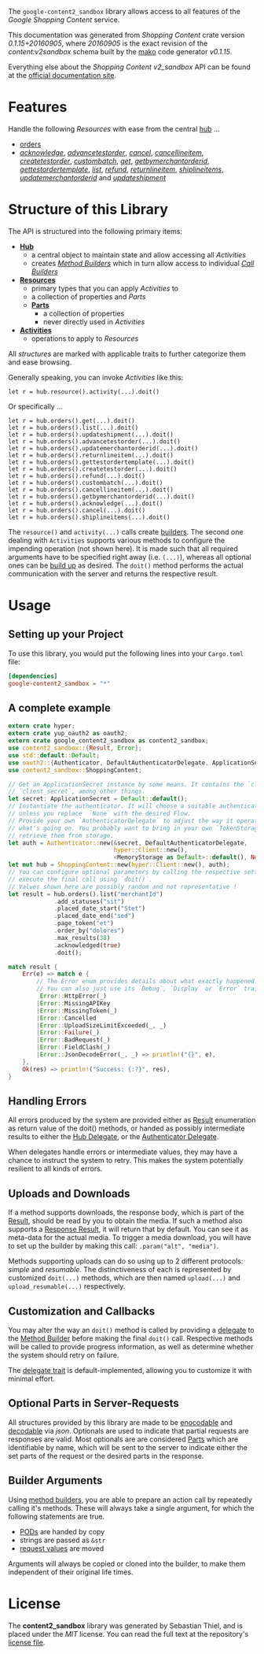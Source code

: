 <!---
DO NOT EDIT !
This file was generated automatically from 'src/mako/api/README.md.mako'
DO NOT EDIT !
-->
The `google-content2_sandbox` library allows access to all features of the *Google Shopping Content* service.

This documentation was generated from *Shopping Content* crate version *0.1.15+20160905*, where *20160905* is the exact revision of the *content:v2sandbox* schema built by the [mako](http://www.makotemplates.org/) code generator *v0.1.15*.

Everything else about the *Shopping Content* *v2_sandbox* API can be found at the
[official documentation site](https://developers.google.com/shopping-content).
# Features

Handle the following *Resources* with ease from the central [hub](http://byron.github.io/google-apis-rs/google_content2_sandbox/struct.ShoppingContent.html) ... 

* [orders](http://byron.github.io/google-apis-rs/google_content2_sandbox/struct.Order.html)
 * [*acknowledge*](http://byron.github.io/google-apis-rs/google_content2_sandbox/struct.OrderAcknowledgeCall.html), [*advancetestorder*](http://byron.github.io/google-apis-rs/google_content2_sandbox/struct.OrderAdvancetestorderCall.html), [*cancel*](http://byron.github.io/google-apis-rs/google_content2_sandbox/struct.OrderCancelCall.html), [*cancellineitem*](http://byron.github.io/google-apis-rs/google_content2_sandbox/struct.OrderCancellineitemCall.html), [*createtestorder*](http://byron.github.io/google-apis-rs/google_content2_sandbox/struct.OrderCreatetestorderCall.html), [*custombatch*](http://byron.github.io/google-apis-rs/google_content2_sandbox/struct.OrderCustombatchCall.html), [*get*](http://byron.github.io/google-apis-rs/google_content2_sandbox/struct.OrderGetCall.html), [*getbymerchantorderid*](http://byron.github.io/google-apis-rs/google_content2_sandbox/struct.OrderGetbymerchantorderidCall.html), [*gettestordertemplate*](http://byron.github.io/google-apis-rs/google_content2_sandbox/struct.OrderGettestordertemplateCall.html), [*list*](http://byron.github.io/google-apis-rs/google_content2_sandbox/struct.OrderListCall.html), [*refund*](http://byron.github.io/google-apis-rs/google_content2_sandbox/struct.OrderRefundCall.html), [*returnlineitem*](http://byron.github.io/google-apis-rs/google_content2_sandbox/struct.OrderReturnlineitemCall.html), [*shiplineitems*](http://byron.github.io/google-apis-rs/google_content2_sandbox/struct.OrderShiplineitemCall.html), [*updatemerchantorderid*](http://byron.github.io/google-apis-rs/google_content2_sandbox/struct.OrderUpdatemerchantorderidCall.html) and [*updateshipment*](http://byron.github.io/google-apis-rs/google_content2_sandbox/struct.OrderUpdateshipmentCall.html)




# Structure of this Library

The API is structured into the following primary items:

* **[Hub](http://byron.github.io/google-apis-rs/google_content2_sandbox/struct.ShoppingContent.html)**
    * a central object to maintain state and allow accessing all *Activities*
    * creates [*Method Builders*](http://byron.github.io/google-apis-rs/google_content2_sandbox/trait.MethodsBuilder.html) which in turn
      allow access to individual [*Call Builders*](http://byron.github.io/google-apis-rs/google_content2_sandbox/trait.CallBuilder.html)
* **[Resources](http://byron.github.io/google-apis-rs/google_content2_sandbox/trait.Resource.html)**
    * primary types that you can apply *Activities* to
    * a collection of properties and *Parts*
    * **[Parts](http://byron.github.io/google-apis-rs/google_content2_sandbox/trait.Part.html)**
        * a collection of properties
        * never directly used in *Activities*
* **[Activities](http://byron.github.io/google-apis-rs/google_content2_sandbox/trait.CallBuilder.html)**
    * operations to apply to *Resources*

All *structures* are marked with applicable traits to further categorize them and ease browsing.

Generally speaking, you can invoke *Activities* like this:

```Rust,ignore
let r = hub.resource().activity(...).doit()
```

Or specifically ...

```ignore
let r = hub.orders().get(...).doit()
let r = hub.orders().list(...).doit()
let r = hub.orders().updateshipment(...).doit()
let r = hub.orders().advancetestorder(...).doit()
let r = hub.orders().updatemerchantorderid(...).doit()
let r = hub.orders().returnlineitem(...).doit()
let r = hub.orders().gettestordertemplate(...).doit()
let r = hub.orders().createtestorder(...).doit()
let r = hub.orders().refund(...).doit()
let r = hub.orders().custombatch(...).doit()
let r = hub.orders().cancellineitem(...).doit()
let r = hub.orders().getbymerchantorderid(...).doit()
let r = hub.orders().acknowledge(...).doit()
let r = hub.orders().cancel(...).doit()
let r = hub.orders().shiplineitems(...).doit()
```

The `resource()` and `activity(...)` calls create [builders][builder-pattern]. The second one dealing with `Activities` 
supports various methods to configure the impending operation (not shown here). It is made such that all required arguments have to be 
specified right away (i.e. `(...)`), whereas all optional ones can be [build up][builder-pattern] as desired.
The `doit()` method performs the actual communication with the server and returns the respective result.

# Usage

## Setting up your Project

To use this library, you would put the following lines into your `Cargo.toml` file:

```toml
[dependencies]
google-content2_sandbox = "*"
```

## A complete example

```Rust
extern crate hyper;
extern crate yup_oauth2 as oauth2;
extern crate google_content2_sandbox as content2_sandbox;
use content2_sandbox::{Result, Error};
use std::default::Default;
use oauth2::{Authenticator, DefaultAuthenticatorDelegate, ApplicationSecret, MemoryStorage};
use content2_sandbox::ShoppingContent;

// Get an ApplicationSecret instance by some means. It contains the `client_id` and 
// `client_secret`, among other things.
let secret: ApplicationSecret = Default::default();
// Instantiate the authenticator. It will choose a suitable authentication flow for you, 
// unless you replace  `None` with the desired Flow.
// Provide your own `AuthenticatorDelegate` to adjust the way it operates and get feedback about 
// what's going on. You probably want to bring in your own `TokenStorage` to persist tokens and
// retrieve them from storage.
let auth = Authenticator::new(&secret, DefaultAuthenticatorDelegate,
                              hyper::Client::new(),
                              <MemoryStorage as Default>::default(), None);
let mut hub = ShoppingContent::new(hyper::Client::new(), auth);
// You can configure optional parameters by calling the respective setters at will, and
// execute the final call using `doit()`.
// Values shown here are possibly random and not representative !
let result = hub.orders().list("merchantId")
             .add_statuses("sit")
             .placed_date_start("Stet")
             .placed_date_end("sed")
             .page_token("et")
             .order_by("dolores")
             .max_results(38)
             .acknowledged(true)
             .doit();

match result {
    Err(e) => match e {
        // The Error enum provides details about what exactly happened.
        // You can also just use its `Debug`, `Display` or `Error` traits
         Error::HttpError(_)
        |Error::MissingAPIKey
        |Error::MissingToken(_)
        |Error::Cancelled
        |Error::UploadSizeLimitExceeded(_, _)
        |Error::Failure(_)
        |Error::BadRequest(_)
        |Error::FieldClash(_)
        |Error::JsonDecodeError(_, _) => println!("{}", e),
    },
    Ok(res) => println!("Success: {:?}", res),
}

```
## Handling Errors

All errors produced by the system are provided either as [Result](http://byron.github.io/google-apis-rs/google_content2_sandbox/enum.Result.html) enumeration as return value of 
the doit() methods, or handed as possibly intermediate results to either the 
[Hub Delegate](http://byron.github.io/google-apis-rs/google_content2_sandbox/trait.Delegate.html), or the [Authenticator Delegate](http://byron.github.io/google-apis-rs/google_content2_sandbox/../yup-oauth2/trait.AuthenticatorDelegate.html).

When delegates handle errors or intermediate values, they may have a chance to instruct the system to retry. This 
makes the system potentially resilient to all kinds of errors.

## Uploads and Downloads
If a method supports downloads, the response body, which is part of the [Result](http://byron.github.io/google-apis-rs/google_content2_sandbox/enum.Result.html), should be
read by you to obtain the media.
If such a method also supports a [Response Result](http://byron.github.io/google-apis-rs/google_content2_sandbox/trait.ResponseResult.html), it will return that by default.
You can see it as meta-data for the actual media. To trigger a media download, you will have to set up the builder by making
this call: `.param("alt", "media")`.

Methods supporting uploads can do so using up to 2 different protocols: 
*simple* and *resumable*. The distinctiveness of each is represented by customized 
`doit(...)` methods, which are then named `upload(...)` and `upload_resumable(...)` respectively.

## Customization and Callbacks

You may alter the way an `doit()` method is called by providing a [delegate](http://byron.github.io/google-apis-rs/google_content2_sandbox/trait.Delegate.html) to the 
[Method Builder](http://byron.github.io/google-apis-rs/google_content2_sandbox/trait.CallBuilder.html) before making the final `doit()` call. 
Respective methods will be called to provide progress information, as well as determine whether the system should 
retry on failure.

The [delegate trait](http://byron.github.io/google-apis-rs/google_content2_sandbox/trait.Delegate.html) is default-implemented, allowing you to customize it with minimal effort.

## Optional Parts in Server-Requests

All structures provided by this library are made to be [enocodable](http://byron.github.io/google-apis-rs/google_content2_sandbox/trait.RequestValue.html) and 
[decodable](http://byron.github.io/google-apis-rs/google_content2_sandbox/trait.ResponseResult.html) via *json*. Optionals are used to indicate that partial requests are responses 
are valid.
Most optionals are are considered [Parts](http://byron.github.io/google-apis-rs/google_content2_sandbox/trait.Part.html) which are identifiable by name, which will be sent to 
the server to indicate either the set parts of the request or the desired parts in the response.

## Builder Arguments

Using [method builders](http://byron.github.io/google-apis-rs/google_content2_sandbox/trait.CallBuilder.html), you are able to prepare an action call by repeatedly calling it's methods.
These will always take a single argument, for which the following statements are true.

* [PODs][wiki-pod] are handed by copy
* strings are passed as `&str`
* [request values](http://byron.github.io/google-apis-rs/google_content2_sandbox/trait.RequestValue.html) are moved

Arguments will always be copied or cloned into the builder, to make them independent of their original life times.

[wiki-pod]: http://en.wikipedia.org/wiki/Plain_old_data_structure
[builder-pattern]: http://en.wikipedia.org/wiki/Builder_pattern
[google-go-api]: https://github.com/google/google-api-go-client

# License
The **content2_sandbox** library was generated by Sebastian Thiel, and is placed 
under the *MIT* license.
You can read the full text at the repository's [license file][repo-license].

[repo-license]: https://github.com/Byron/google-apis-rs/LICENSE.md
